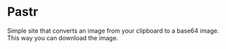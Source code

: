 # Pastr

Simple site that converts an image from your clipboard to a base64 image. This way you can download the image.


